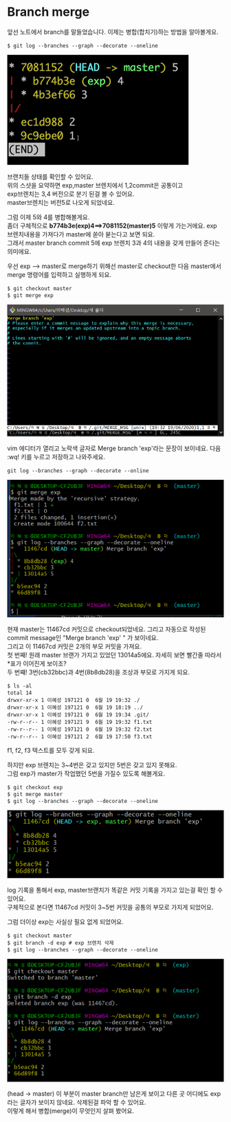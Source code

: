 # Branch merge

앞선 노트에서 branch를 말들었습니다. 이제는 병합\(합치기\)하는 방법을 알아볼게요.   


```text
$ git log --branches --graph --decorate --oneline

```

![](../../.gitbook/assets/image%20%28259%29.png)

브랜치들 상태를 확인할 수 있어요.   
위의 스샷을 요약하면 exp,master 브렌치에서 1,2commit은 공통이고   
exp브렌치는 3,4 버전으로 분기 된걸 볼 수 있어요.   
master브렌치는 버전5로 나오게 되었네요.   
  
그럼 이제 5와 4를 병합해볼게요.   
좀더 구체적으로  **b774b3e\(exp\)4==&gt;7081152\(master\)5** 이렇게 가는거에요. exp 브렌치내용을 가져다가 master에 쏟아 붇는다고 보면 되요.   
그래서 master branch commit 5에 exp 브렌치 3과 4의 내용을 갖게 만들어 준다는 의미에요.   


우선 exp --&gt; master로 merge하기 위해선 master로 checkout한 다음 master에서 merge 명령어를 입력하고 실행하게 되요. 

```text
$ git checkout master 
$ git merge exp  
```

![git merge exp ](../../.gitbook/assets/image%20%28263%29.png)

vim 에디터가 열리고 노락색 글자로 Merge branch 'exp'라는 문장이 보이네요. 다음 :wq! 키를 누르고 저장하고 나와주세요.   


```text
git log --branches --graph --decorate --online
```

![](../../.gitbook/assets/image%20%28292%29.png)

현재 master는 11467cd 커밋으로 checkout되었네요. 그리고 자동으로 작성된 commit message인 "Merge branch 'exp' " 가 보이네요.   
그리고 이 11467cd 커밋은 2개의 부모 커밋을 가져요.   
첫 번째! 원래 master 브랜가 가지고 있었던 13014a5에요. 자세히 보면 빨간줄 따라서 \*표가 이어진게 보이조?   
두 번쨰! 3번\(cb32bbc\)과 4번\(8b8db28\)을 조상과 부모로 가지게 되요.

```text
$ ls -al
total 14
drwxr-xr-x 1 이혜성 197121 0  6월 19 19:32 ./
drwxr-xr-x 1 이혜성 197121 0  6월 19 18:19 ../
drwxr-xr-x 1 이혜성 197121 0  6월 19 19:34 .git/
-rw-r--r-- 1 이혜성 197121 9  6월 19 19:32 f1.txt
-rw-r--r-- 1 이혜성 197121 0  6월 19 19:32 f2.txt
-rw-r--r-- 1 이혜성 197121 2  6월 19 17:50 f3.txt

```

f1, f2, f3 텍스트를 모두 갖게 되요. 

하지만 exp 브렌치는 3~4번은 갖고 있지만 5번은 갖고  있지 못해요.   
 그럼 exp가 master가 작업했던 5번을 가질수 있도록 해볼게요. 

```text
$ git checkout exp
$ git merge master 
$ git log --branches --graph --decorate --oneline
```

![](../../.gitbook/assets/image%20%28265%29.png)

log 기록을 통해서 exp, master브랜치가 똑같은 커밋 기록을 가지고 있는걸 확인 할 수 있어요.   
구체적으로 본다면 11467cd 커밋이 3~5번 커밋을 공통의 부모로 가지게 되었어요.   
  
그럼 더이상 exp는 사실상 필요 없게 되었어요. 

```text
$ git checkout master 
$ git branch -d exp # exp 브렌치 삭제 
$ git log --branches --graph --decorate --oneline
```

![](../../.gitbook/assets/image%20%28289%29.png)

\(head -&gt; master\) 이 부분이 master branch만 남은게 보이고 다른 곳 어디에도 exp라는 글자가 보이지 않네요. 삭제된걸 파악 할 수 있어요.   
이렇게 해서 병합\(merge\)이 무엇인지 살펴 봤어요. 

